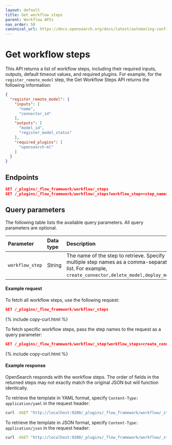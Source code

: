 ```yaml
---
layout: default
title: Get workflow steps
parent: Workflow APIs
nav_order: 50
canonical_url: https://docs.opensearch.org/docs/latest/automating-configurations/api/get-workflow-steps/
---
```


# Get workflow steps

This API returns a list of workflow steps, including their required inputs, outputs, default timeout values, and required plugins. For example, for the `register_remote_model` step, the Get Workflow Steps API returns the following information:

```json
{
  "register_remote_model": {
    "inputs": [
      "name",
      "connector_id"
    ],
    "outputs": [
      "model_id",
      "register_model_status"
    ],
    "required_plugins": [
      "opensearch-ml"
    ]
  }
}
``` 

## Endpoints

```json
GET /_plugins/_flow_framework/workflow/_steps
GET /_plugins/_flow_framework/workflow/_steps?workflow_step=<step_name>
``` 

## Query parameters

The following table lists the available query parameters. All query parameters are optional.

| Parameter | Data type | Description |
| :--- | :--- | :--- |
| `workflow_step` | String | The name of the step to retrieve. Specify multiple step names as a comma-separated list. For example, `create_connector,delete_model,deploy_model`. |

#### Example request

To fetch all workflow steps, use the following request:

```json
GET /_plugins/_flow_framework/workflow/_steps
``` 
{% include copy-curl.html %}

To fetch specific workflow steps, pass the step names to the request as a query parameter:

```json
GET /_plugins/_flow_framework/workflow/_step?workflow_steps=create_connector,delete_model,deploy_model
```
{% include copy-curl.html %}


#### Example response

OpenSearch responds with the workflow steps. The order of fields in the returned steps may not exactly match the original JSON but will function identically.

To retrieve the template in YAML format, specify `Content-Type: application/yaml` in the request header:

```bash
curl -XGET "http://localhost:9200/_plugins/_flow_framework/workflow/_steps" -H 'Content-Type: application/yaml'
```

To retrieve the template in JSON format, specify `Content-Type: application/json` in the request header:

```bash
curl -XGET "http://localhost:9200/_plugins/_flow_framework/workflow/_steps" -H 'Content-Type: application/json'
```
